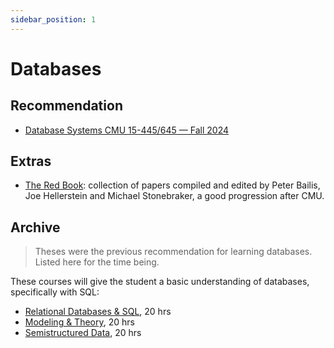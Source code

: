 ```yaml
---
sidebar_position: 1
---
```


# Databases

## Recommendation
- [Database Systems CMU 15-445/645 — Fall 2024](https://15445.courses.cs.cmu.edu/fall2024/)


## Extras
- [The Red Book](http://www.redbook.io/): collection of papers compiled and edited by Peter Bailis, Joe Hellerstein and Michael Stonebraker, a good progression after CMU.


## Archive
> Theses were the previous recommendation for learning databases. Listed here for the time being.

These courses will give the student a basic understanding of databases, specifically with SQL:
- [Relational Databases & SQL](https://www.edx.org/learn/relational-databases/stanford-university-databases-relational-databases-and-sql), 20 hrs
- [Modeling & Theory](https://www.edx.org/learn/databases/stanford-university-databases-modeling-and-theory), 20 hrs
- [Semistructured Data](https://www.edx.org/learn/relational-databases/stanford-university-databases-semistructured-data), 20 hrs
